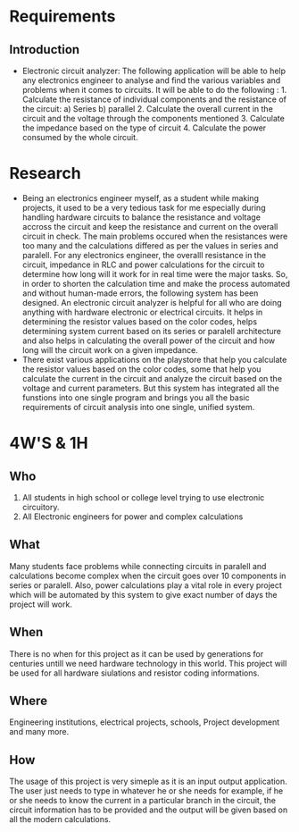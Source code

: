 # Requirements
## Introduction
* Electronic circuit analyzer: The following application will be able to help any electronics engineer to analyse and find the various variables and problems when it comes to circuits. It will be able to do the following : 1. Calculate the resistance of individual components and the resistance of the circuit: a) Series b) parallel 2. Calculate the overall current in the circuit and the voltage through the components mentioned 3. Calculate the impedance based on the type of circuit 4. Calculate the power consumed by the whole circuit.
# Research
* Being an electronics engineer myself, as a student while making projects, it used to be a very tedious task for me especially during handling hardware circuits to balance the resistance and voltage accross the circuit and keep the resistance and current on the overall circuit in check. The main problems occured when the resistances were too many and the calculations differed as per the values in series and paralell. For any electronics engineer, the overalll resistance in the circuit, impedance in RLC and power calculations for the circuit to determine how long will it work for in real time were the major tasks. So, in order to shorten the calculation time and make the process automated and without human-made errors, the following system has been designed. An electronic circuit analyzer is helpful for all who are doing anything with hardware electronic or electrical circuits. It helps in determining the resistor values based on the color codes, helps determining system current based on its series or paralell architecture and also helps in calculating the overall power of the circuit and how long will the circuit work on a given impedance.
* There exist various applications on the playstore that help you calculate the resistor values based on the color codes, some that help you calculate the current in the circuit and analyze the circuit based on the voltage and current parameters. But this system has integrated all the funstions into one single program and brings you all the basic requirements of circuit analysis into one single, unified system.
# 4W'S & 1H
## Who
1. All students in high school or college level trying to use electronic circuitory.
2. All Electronic engineers for power and complex calculations
## What
Many students face problems while connecting circuits in paralell and calculations become complex when the circuit goes over 10 components in series or paralell. Also, power calculations play a vital role in every project which will be automated by this system to give exact number of days the project will work.
## When
There is no when for this project as it can be used by generations for centuries untill we need hardware technology in this world. This project will be used for all hardware siulations and resistor coding informations.
## Where
Engineering institutions, electrical projects, schools, Project development and many more.
## How
The usage of this project is very simeple as it is an input output application. The user just needs to type in whatever he or she needs for example, if he or she needs to know the current in a particular branch in the circuit, the circuit information has to be provided and the output will be given based on all the modern calculations.
